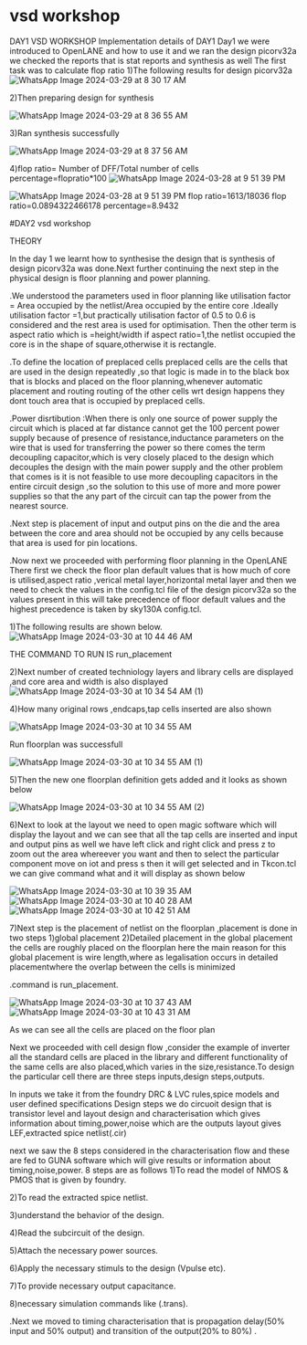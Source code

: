 # vsd  workshop
DAY1 VSD WORKSHOP
Implementation details of DAY1
Day1 we were introduced to OpenLANE and how to use it and we ran the design picorv32a we checked the reports that is stat reports and synthesis as well
The first task was to calculate flop ratio
1)The following results for design picorv32a
![WhatsApp Image 2024-03-29 at 8 30 17 AM](https://github.com/HarikaVeluru/Day1_vsd/assets/165346462/bd1e2b59-4702-40d3-8536-26fd0d19ee17)

2)Then preparing design for synthesis

![WhatsApp Image 2024-03-29 at 8 36 55 AM](https://github.com/HarikaVeluru/Day1_vsd/assets/165346462/9a13661d-4f49-42b3-8622-1fdbe51ff370)

3)Ran synthesis successfully

![WhatsApp Image 2024-03-29 at 8 37 56 AM](https://github.com/HarikaVeluru/Day1_vsd/assets/165346462/02840799-0495-4ea7-9d16-1c237a3ad87e)

4)flop ratio= Number of DFF/Total number of cells
percentage=flopratio*100
![WhatsApp Image 2024-03-28 at 9 51 39 PM](https://github.com/HarikaVeluru/Day1_vsd/assets/165346462/8248cd94-1e5b-480e-9653-8b7375a941de)

![WhatsApp Image 2024-03-28 at 9 51 39 PM](https://github.com/HarikaVeluru/Day1_vsd/assets/165346462/d70cf74b-baba-4f95-8034-9b364fb2ed73)
flop ratio=1613/18036
flop ratio=0.0894322466178
percentage=8.9432

















#DAY2 vsd workshop

THEORY

In the day 1 we learnt how to synthesise the design that is synthesis of  design  picorv32a was done.Next further continuing the next step in the physical design is floor planning and power planning.

.We understood the parameters used in floor planning like utilisation factor = Area occupied by the netlist/Area occupied by the entire core .Ideally utilisation factor =1,but practically utilisation factor of 0.5 to 0.6 is considered and the rest area is used for optimisation.
Then the other term is aspect ratio which is =height/width
if aspect ratio=1,the netlist occupied the core is in the shape of square,otherwise it is rectangle.

.To define the location of preplaced cells 
preplaced cells are the cells that are used in the design repeatedly ,so that logic is made in to the black box that is blocks and placed on the floor planning,whenever automatic placement and routing routing of the other cells wrt design happens they dont touch area that is occupied by preplaced cells.

.Power disrtibution :When there is only one source of power supply the circuit which is placed at far distance cannot get the 100 percent power supply because of presence of resistance,inductance parameters on the wire that is used for transferring the power so there comes the term decoupling capacitor,which is very closely placed to the design which decouples the design with the main power supply and the other problem that comes is it is not feasible to use more decoupling capacitors in the entire circuit design ,so the solution to this use of more and more power supplies so that the any part of the circuit can tap the power from the nearest source.

.Next step is placement of input and output pins on the die and the area between the core and area should not be occupied by any cells because that area is used for pin locations.

.Now next we proceeded with performing floor planning in the OpenLANE 
There first we check the floor plan default values  that is how much of core is utilised,aspect ratio ,verical metal layer,horizontal metal layer and then we need to check the values in the config.tcl file of the design picorv32a so the values present in this will take precedence of floor default values and the highest precedence is taken by sky130A config.tcl.

1)The following results are shown below.
![WhatsApp Image 2024-03-30 at 10 44 46 AM](https://github.com/HarikaVeluru/VSD-workshop/assets/165346462/cd831bc7-19e1-44a2-843b-ff5fcc45f0a4)



THE COMMAND TO RUN IS run_placement

2)Next number of created techniology layers and library cells are displayed ,and core area and width is also displayed
![WhatsApp Image 2024-03-30 at 10 34 54 AM (1)](https://github.com/HarikaVeluru/VSD-workshop/assets/165346462/d32b58a6-a9c1-46ce-9b5e-ef98ee05fe82)


4)How many original rows ,endcaps,tap cells inserted are also shown 

![WhatsApp Image 2024-03-30 at 10 34 55 AM](https://github.com/HarikaVeluru/VSD-workshop/assets/165346462/2046e503-2b8f-47bf-b557-1a3b16b274bc)


Run floorplan was successfull

![WhatsApp Image 2024-03-30 at 10 34 55 AM (1)](https://github.com/HarikaVeluru/VSD-workshop/assets/165346462/a6f52add-3d40-426e-9c23-77e7b0c4d6c5)


5)Then the new one floorplan definition gets added and it looks as shown below

![WhatsApp Image 2024-03-30 at 10 34 55 AM (2)](https://github.com/HarikaVeluru/VSD-workshop/assets/165346462/4ec94ccd-0732-4a66-8d88-924add4c2d69)



6)Next to look at the layout we need to open magic software which will display the layout and we can see that all the tap cells are inserted and input and output pins as well we have left click and right click and press z to zoom out the area whereever you want and then to select the particular component move on iot and press s then it will get selected and in Tkcon.tcl we can give command what and it will display as shown below

![WhatsApp Image 2024-03-30 at 10 39 35 AM](https://github.com/HarikaVeluru/VSD-workshop/assets/165346462/1f28a274-dc35-4134-8b67-25f53a051ea9)
![WhatsApp Image 2024-03-30 at 10 40 28 AM](https://github.com/HarikaVeluru/VSD-workshop/assets/165346462/5dbfe665-e15a-40e6-ac44-fa99e05048be)
![WhatsApp Image 2024-03-30 at 10 42 51 AM](https://github.com/HarikaVeluru/VSD-workshop/assets/165346462/28aa237c-b585-4a55-bc84-ca52be950279)


7)Next step is the placement of netlist on the floorplan ,placement is done in two steps  1)global placement 2)Detailed placement
in the global placement the cells are roughly placed on the floorplan here the main reason for this global placement is wire length,where as legalisation occurs in detailed placementwhere the overlap between the cells is minimized 

.command is run_placement.

![WhatsApp Image 2024-03-30 at 10 37 43 AM](https://github.com/HarikaVeluru/VSD-workshop/assets/165346462/cfb1279c-1b06-4254-92ec-7e0fd7f6abb9)
![WhatsApp Image 2024-03-30 at 10 43 31 AM](https://github.com/HarikaVeluru/VSD-workshop/assets/165346462/2ec1d2e5-d074-47da-82ad-d6522d59e900)




As we can see all the cells are placed on the floor plan 

Next we proceeded with cell design flow ,consider the example of inverter all the standard cells are placed in the library and different functionality of the same cells are also placed,which varies in the size,resistance.To design the particular cell there are three steps inputs,design steps,outputs.

In inputs we take it from the foundry DRC & LVC rules,spice models and user defined specifications
Design steps we do circuoit design that is transistor level and layout design and characterisation which gives information about timing,power,noise which are the outputs
layout gives LEF,extracted spice netlist(.cir)

next we saw the 8 steps  considered in the characterisation flow and these are fed to GUNA software which will give results or information about timing,noise,power.
8 steps are as follows 
1)To read the model of NMOS & PMOS that is given by foundry.

2)To read the extracted spice netlist.

3)understand the behavior of the design.

4)Read the subcircuit of the design.

5)Attach the necessary power sources.

6)Apply the necessary stimuls to the design (Vpulse etc).

7)To provide necessary output capacitance.

8)necessary simulation commands like (.trans).

.Next we moved to timing characterisation that is propagation delay(50% input and 50% output) and transition of the output(20% to 80%) .








